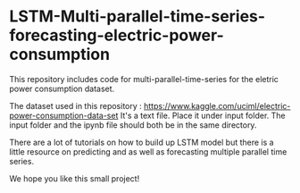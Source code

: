 # LSTM-Multi-parallel-time-series-forecasting-electric-power-consumption
This repository includes code for multi-parallel-time-series for the eletric power consumption dataset.

The dataset used in this repository : https://www.kaggle.com/uciml/electric-power-consumption-data-set
It's a text file. Place it under input folder. The input folder and the ipynb file should both be in the same directory.

There are a lot of tutorials on how to build up LSTM model but there is a little resource on predicting and as well as forecasting multiple
parallel time series. 

We hope you like this small project!
